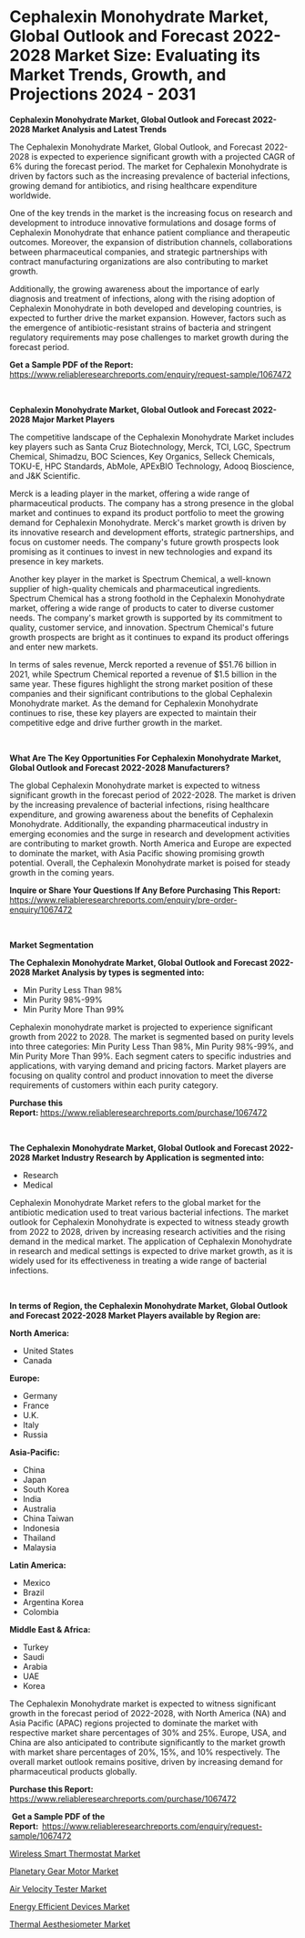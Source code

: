 <p><h1>Cephalexin Monohydrate Market, Global Outlook and Forecast 2022-2028 Market Size: Evaluating its Market Trends, Growth, and Projections 2024 - 2031</h1></p><p><strong>Cephalexin Monohydrate Market, Global Outlook and Forecast 2022-2028 Market Analysis and Latest Trends</strong></p>
<p><p>The Cephalexin Monohydrate Market, Global Outlook, and Forecast 2022-2028 is expected to experience significant growth with a projected CAGR of 6% during the forecast period. The market for Cephalexin Monohydrate is driven by factors such as the increasing prevalence of bacterial infections, growing demand for antibiotics, and rising healthcare expenditure worldwide. </p><p>One of the key trends in the market is the increasing focus on research and development to introduce innovative formulations and dosage forms of Cephalexin Monohydrate that enhance patient compliance and therapeutic outcomes. Moreover, the expansion of distribution channels, collaborations between pharmaceutical companies, and strategic partnerships with contract manufacturing organizations are also contributing to market growth.</p><p>Additionally, the growing awareness about the importance of early diagnosis and treatment of infections, along with the rising adoption of Cephalexin Monohydrate in both developed and developing countries, is expected to further drive the market expansion. However, factors such as the emergence of antibiotic-resistant strains of bacteria and stringent regulatory requirements may pose challenges to market growth during the forecast period.</p></p>
<p><strong>Get a Sample PDF of the Report:&nbsp;</strong> <a href="https://www.reliableresearchreports.com/enquiry/request-sample/1067472">https://www.reliableresearchreports.com/enquiry/request-sample/1067472</a></p>
<p>&nbsp;</p>
<p><strong>Cephalexin Monohydrate Market, Global Outlook and Forecast 2022-2028 Major Market Players</strong></p>
<p><p>The competitive landscape of the Cephalexin Monohydrate Market includes key players such as Santa Cruz Biotechnology, Merck, TCI, LGC, Spectrum Chemical, Shimadzu, BOC Sciences, Key Organics, Selleck Chemicals, TOKU-E, HPC Standards, AbMole, APExBIO Technology, Adooq Bioscience, and J&K Scientific.</p><p>Merck is a leading player in the market, offering a wide range of pharmaceutical products. The company has a strong presence in the global market and continues to expand its product portfolio to meet the growing demand for Cephalexin Monohydrate. Merck's market growth is driven by its innovative research and development efforts, strategic partnerships, and focus on customer needs. The company's future growth prospects look promising as it continues to invest in new technologies and expand its presence in key markets.</p><p>Another key player in the market is Spectrum Chemical, a well-known supplier of high-quality chemicals and pharmaceutical ingredients. Spectrum Chemical has a strong foothold in the Cephalexin Monohydrate market, offering a wide range of products to cater to diverse customer needs. The company's market growth is supported by its commitment to quality, customer service, and innovation. Spectrum Chemical's future growth prospects are bright as it continues to expand its product offerings and enter new markets.</p><p>In terms of sales revenue, Merck reported a revenue of $51.76 billion in 2021, while Spectrum Chemical reported a revenue of $1.5 billion in the same year. These figures highlight the strong market position of these companies and their significant contributions to the global Cephalexin Monohydrate market. As the demand for Cephalexin Monohydrate continues to rise, these key players are expected to maintain their competitive edge and drive further growth in the market.</p></p>
<p>&nbsp;</p>
<p><strong>What Are The Key Opportunities For Cephalexin Monohydrate Market, Global Outlook and Forecast 2022-2028 Manufacturers?</strong></p>
<p><p>The global Cephalexin Monohydrate market is expected to witness significant growth in the forecast period of 2022-2028. The market is driven by the increasing prevalence of bacterial infections, rising healthcare expenditure, and growing awareness about the benefits of Cephalexin Monohydrate. Additionally, the expanding pharmaceutical industry in emerging economies and the surge in research and development activities are contributing to market growth. North America and Europe are expected to dominate the market, with Asia Pacific showing promising growth potential. Overall, the Cephalexin Monohydrate market is poised for steady growth in the coming years.</p></p>
<p><strong>Inquire or Share Your Questions If Any Before Purchasing This Report:</strong> <a href="https://www.reliableresearchreports.com/enquiry/pre-order-enquiry/1067472">https://www.reliableresearchreports.com/enquiry/pre-order-enquiry/1067472</a></p>
<p>&nbsp;</p>
<p><strong>Market Segmentation</strong></p>
<p><strong>The Cephalexin Monohydrate Market, Global Outlook and Forecast 2022-2028 Market Analysis by types is segmented into:</strong></p>
<p><ul><li>Min Purity Less Than 98%</li><li>Min Purity 98%-99%</li><li>Min Purity More Than 99%</li></ul></p>
<p><p>Cephalexin monohydrate market is projected to experience significant growth from 2022 to 2028. The market is segmented based on purity levels into three categories: Min Purity Less Than 98%, Min Purity 98%-99%, and Min Purity More Than 99%. Each segment caters to specific industries and applications, with varying demand and pricing factors. Market players are focusing on quality control and product innovation to meet the diverse requirements of customers within each purity category.</p></p>
<p><strong>Purchase this Report:&nbsp;</strong><a href="https://www.reliableresearchreports.com/purchase/1067472">https://www.reliableresearchreports.com/purchase/1067472</a></p>
<p>&nbsp;</p>
<p><strong>The Cephalexin Monohydrate Market, Global Outlook and Forecast 2022-2028 Market Industry Research by Application is segmented into:</strong></p>
<p><ul><li>Research</li><li>Medical</li></ul></p>
<p><p>Cephalexin Monohydrate Market refers to the global market for the antibiotic medication used to treat various bacterial infections. The market outlook for Cephalexin Monohydrate is expected to witness steady growth from 2022 to 2028, driven by increasing research activities and the rising demand in the medical market. The application of Cephalexin Monohydrate in research and medical settings is expected to drive market growth, as it is widely used for its effectiveness in treating a wide range of bacterial infections.</p></p>
<p>&nbsp;</p>
<p><strong>In terms of Region, the Cephalexin Monohydrate Market, Global Outlook and Forecast 2022-2028 Market Players available by Region are:</strong></p>
<p>
    <p> <strong> North America: </strong>
        <ul>
            <li>United States</li>
            <li>Canada</li>
        </ul>
        </p> 
    <p> <strong> Europe: </strong>
        <ul>
            <li>Germany</li>
            <li>France</li>
            <li>U.K.</li>
            <li>Italy</li>
            <li>Russia</li>
        </ul>
        </p> 
    <p> <strong> Asia-Pacific: </strong>
        <ul>
            <li>China</li>
            <li>Japan</li>
            <li>South Korea</li>
            <li>India</li>
            <li>Australia</li>
            <li>China Taiwan</li>
            <li>Indonesia</li>
            <li>Thailand</li>
            <li>Malaysia</li>
        </ul>
        </p> 
    <p> <strong> Latin America: </strong>
        <ul>
            <li>Mexico</li>
            <li>Brazil</li>
            <li>Argentina Korea</li>
            <li>Colombia</li>
        </ul>
        </p> 
    <p> <strong> Middle East & Africa: </strong>
        <ul>
            <li>Turkey</li>
            <li>Saudi</li>
            <li>Arabia</li>
            <li>UAE</li>
            <li>Korea</li>
        </ul>
    </p>
    </p>
<p><p>The Cephalexin Monohydrate market is expected to witness significant growth in the forecast period of 2022-2028, with North America (NA) and Asia Pacific (APAC) regions projected to dominate the market with respective market share percentages of 30% and 25%. Europe, USA, and China are also anticipated to contribute significantly to the market growth with market share percentages of 20%, 15%, and 10% respectively. The overall market outlook remains positive, driven by increasing demand for pharmaceutical products globally.</p></p>
<p><strong>Purchase this Report: </strong><a href="https://www.reliableresearchreports.com/purchase/1067472">https://www.reliableresearchreports.com/purchase/1067472</a></p>
<p>&nbsp;<strong>Get a Sample PDF of the Report:&nbsp;&nbsp;</strong><a href="https://www.reliableresearchreports.com/enquiry/request-sample/1067472">https://www.reliableresearchreports.com/enquiry/request-sample/1067472</a></p>
<p><strong></strong></p>
<p><p><a href="https://medium.com/@dioncollins8227/wireless-smart-thermostat-market-size-cagr-trends-2024-2030-4c14af5bee14">Wireless Smart Thermostat Market</a></p><p><a href="https://medium.com/@dioncollins8227/planetary-gear-motor-market-comprehensive-assessment-by-type-application-and-geography-3ce08c976307">Planetary Gear Motor Market</a></p><p><a href="https://medium.com/@debramedina73/air-velocity-tester-market-exploring-market-share-market-trends-and-future-growth-0177a76840f7">Air Velocity Tester Market</a></p><p><a href="https://medium.com/@vincentalvarez1980/decoding-energy-efficient-devices-market-metrics-market-share-trends-and-growth-patterns-78c8446edd1c">Energy Efficient Devices Market</a></p><p><a href="https://medium.com/@debramedina73/thermal-aesthesiometer-market-analysis-and-sze-forecasted-for-period-from-2024-to-2031-673a60805408">Thermal Aesthesiometer Market</a></p></p>